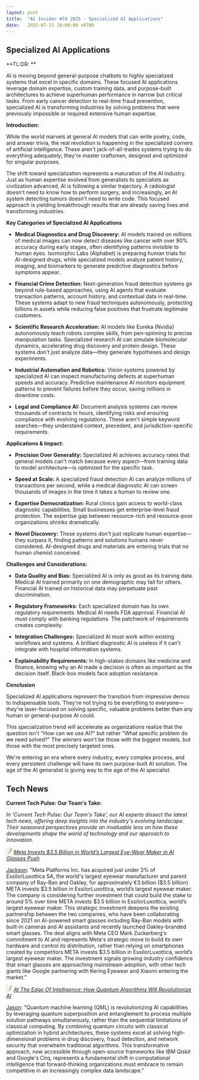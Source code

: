 ```yaml
---
layout: post
title:  "AI Insider #74 2025 - Specialized AI Applications"
date:   2025-07-11 20:00:00 +0700
---
```


## Specialized AI Applications

**TL:DR: **

AI is moving beyond general-purpose chatbots to highly specialized systems that excel in specific domains. These focused AI applications leverage domain expertise, custom training data, and purpose-built architectures to achieve superhuman performance in narrow but critical tasks. From early cancer detection to real-time fraud prevention, specialized AI is transforming industries by solving problems that were previously impossible or required extensive human expertise.

__Introduction:__

While the world marvels at general AI models that can write poetry, code, and answer trivia, the real revolution is happening in the specialized corners of artificial intelligence. These aren't jack-of-all-trades systems trying to do everything adequately; they're master craftsmen, designed and optimized for singular purposes.

The shift toward specialization represents a maturation of the AI industry. Just as human expertise evolved from generalists to specialists as civilization advanced, AI is following a similar trajectory. A radiologist doesn't need to know how to perform surgery, and increasingly, an AI system detecting tumors doesn't need to write code. This focused approach is yielding breakthrough results that are already saving lives and transforming industries.

__Key Categories of Specialized AI Applications__

* **Medical Diagnostics and Drug Discovery:** AI models trained on millions of medical images can now detect diseases like cancer with over 90% accuracy during early stages, often identifying patterns invisible to human eyes. Isomorphic Labs (Alphabet) is preparing human trials for AI-designed drugs, while specialized models analyze patient history, imaging, and biomarkers to generate predictive diagnostics before symptoms appear.

* **Financial Crime Detection:** Next-generation fraud detection systems go beyond rule-based approaches, using AI agents that evaluate transaction patterns, account history, and contextual data in real-time. These systems adapt to new fraud techniques autonomously, protecting billions in assets while reducing false positives that frustrate legitimate customers.

* **Scientific Research Acceleration:** AI models like Eureka (Nvidia) autonomously teach robots complex skills, from pen-spinning to precise manipulation tasks. Specialized research AI can simulate biomolecular dynamics, accelerating drug discovery and protein design. These systems don't just analyze data—they generate hypotheses and design experiments.

* **Industrial Automation and Robotics:** Vision systems powered by specialized AI can inspect manufacturing defects at superhuman speeds and accuracy. Predictive maintenance AI monitors equipment patterns to prevent failures before they occur, saving millions in downtime costs.

* **Legal and Compliance AI:** Document analysis systems can review thousands of contracts in hours, identifying risks and ensuring compliance with evolving regulations. These aren't simple keyword searches—they understand context, precedent, and jurisdiction-specific requirements.

__Applications & Impact:__

* **Precision Over Generality:** Specialized AI achieves accuracy rates that general models can't match because every aspect—from training data to model architecture—is optimized for the specific task.

* **Speed at Scale:** A specialized fraud detection AI can analyze millions of transactions per second, while a medical diagnostic AI can screen thousands of images in the time it takes a human to review one.

* **Expertise Democratization:** Rural clinics gain access to world-class diagnostic capabilities. Small businesses get enterprise-level fraud protection. The expertise gap between resource-rich and resource-poor organizations shrinks dramatically.

* **Novel Discovery:** These systems don't just replicate human expertise—they surpass it, finding patterns and solutions humans never considered. AI-designed drugs and materials are entering trials that no human chemist conceived.

__Challenges and Considerations:__

* **Data Quality and Bias:** Specialized AI is only as good as its training data. Medical AI trained primarily on one demographic may fail for others. Financial AI trained on historical data may perpetuate past discrimination.

* **Regulatory Frameworks:** Each specialized domain has its own regulatory requirements. Medical AI needs FDA approval. Financial AI must comply with banking regulations. The patchwork of requirements creates complexity.

* **Integration Challenges:** Specialized AI must work within existing workflows and systems. A brilliant diagnostic AI is useless if it can't integrate with hospital information systems.

* **Explainability Requirements:** In high-stakes domains like medicine and finance, knowing why an AI made a decision is often as important as the decision itself. Black-box models face adoption resistance.

__Conclusion__

Specialized AI applications represent the transition from impressive demos to indispensable tools. They're not trying to be everything to everyone—they're laser-focused on solving specific, valuable problems better than any human or general-purpose AI could.

This specialization trend will accelerate as organizations realize that the question isn't "How can we use AI?" but rather "What specific problem do we need solved?" The winners won't be those with the biggest models, but those with the most precisely targeted ones.

We're entering an era where every industry, every complex process, and every persistent challenge will have its own purpose-built AI solution. The age of the AI generalist is giving way to the age of the AI specialist.

## Tech News

__Current Tech Pulse: Our Team's Take:__

*In 'Current Tech Pulse: Our Team's Take', our AI experts dissect the latest tech news, offering deep insights into the industry's evolving landscape. Their seasoned perspectives provide an invaluable lens on how these developments shape the world of technology and our approach to innovation.*


![memo](/assets/images/memo16.png) *[Meta Invests $3.5 Billion in World’s Largest Eye-Wear Maker in AI Glasses Push](https://www.msn.com/en-us/money/other/meta-invests-3-5-billion-in-world-s-largest-eye-wear-maker-in-ai-glasses-push/ar-AA1IdgIc)*

[Jackson](https://www.linkedin.com/in/jackson-cates-315a0b1ab/): "Meta Platforms Inc. has acquired just under 3% of EssilorLuxottica SA, the world's largest eyewear manufacturer and parent company of Ray-Ban and Oakley, for approximately &euro;3 billion ($3.5 billion) META invests $3.5 billion in EssilorLuxottica, world’s largest eyewear maker. The company is considering further investment that could build the stake to around 5% over time META invests $3.5 billion in EssilorLuxottica, world’s largest eyewear maker. This strategic investment deepens the existing partnership between the two companies, who have been collaborating since 2021 on AI-powered smart glasses including Ray-Ban models with built-in cameras and AI assistants and recently launched Oakley-branded smart glasses. The deal aligns with Meta CEO Mark Zuckerberg's commitment to AI and represents Meta's strategic move to build its own hardware and control its distribution, rather than relying on smartphones created by competitors META invests $3.5 billion in EssilorLuxottica, world’s largest eyewear maker. The investment signals growing industry confidence that smart glasses are approaching mainstream adoption, with other tech giants like Google partnering with Kering Eyewear and Xiaomi entering the market."

![memo](/assets/images/memo16.png) *[At The Edge Of Intelligence: How Quantum Algorithms Will Revolutionize AI](https://www.forbes.com/councils/forbestechcouncil/2025/07/09/at-the-edge-of-intelligence-how-quantum-algorithms-will-revolutionize-ai/)*

[Jason](https://www.linkedin.com/in/jason-bengtson-b8a9a83b): "Quantum machine learning (QML) is revolutionizing AI capabilities by leveraging quantum superposition and entanglement to process multiple solution pathways simultaneously, rather than the sequential limitations of classical computing. By combining quantum circuits with classical optimization in hybrid architectures, these systems excel at solving high-dimensional problems in drug discovery, fraud detection, and network security that overwhelm traditional algorithms. This transformative approach, now accessible through open-source frameworks like IBM Qiskit and Google's Cirq, represents a fundamental shift in computational intelligence that forward-thinking organizations must embrace to remain competitive in an increasingly complex data landscape."
